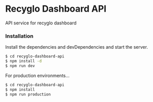 # Recyglo Dashboard API

API service for recyglo dashboard

### Installation

Install the dependencies and devDependencies and start the server.

```sh
$ cd recyglo-dashboard-api
$ npm install -d
$ npm run dev
```

For production environments...

```sh
$ cd recyglo-dashboard-api
$ npm install
$ npm run production
```
